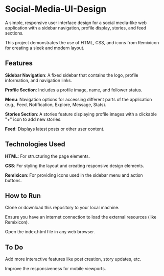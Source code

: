 # Social-Media-UI-Design
A simple, responsive user interface design for a social media-like web application with a sidebar navigation, profile display, stories, and feed sections.

This project demonstrates the use of HTML, CSS, and icons from Remixicon for creating a sleek and modern layout.
## Features
**Sidebar Navigation**: A fixed sidebar that contains the logo, profile information, and navigation links.

**Profile Section**: Includes a profile image, name, and follower status.

**Menu**: Navigation options for accessing different parts of the application (e.g., Feed, Notification, Explore, Message, Stats).

**Stories Section**: A stories feature displaying profile images with a clickable "+" icon to add new stories.

**Feed**: Displays latest posts or other user content.
## Technologies Used
**HTML**: For structuring the page elements.

**CSS**: For styling the layout and creating responsive design elements.

**Remixicon**: For providing icons used in the sidebar menu and action buttons.
## How to Run
Clone or download this repository to your local machine.

Ensure you have an internet connection to load the external resources (like Remixicon).

Open the index.html file in any web browser.

## To Do
Add more interactive features like post creation, story updates, etc.

Improve the responsiveness for mobile viewports.
